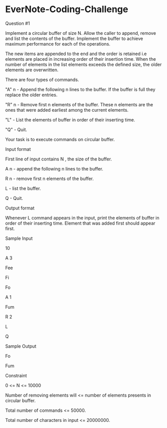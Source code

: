 EverNote-Coding-Challenge
=========================
Question #1

Implement a circular buffer of size N. Allow the caller to append, remove and list the contents of the buffer. Implement the buffer to achieve maximum performance for each of the operations.

The new items are appended to the end and the order is retained i.e elements are placed in increasing order of their insertion time. When the number of elements in the list elements exceeds the defined size, the older elements are overwritten.

There are four types of commands.

"A" n - Append the following n lines to the buffer. If the buffer is full they replace the older entries.

"R" n - Remove first n elements of the buffer. These n elements are the ones that were added earliest among the current elements.

"L" - List the elements of buffer in order of their inserting time.

"Q" - Quit.

Your task is to execute commands on circular buffer.

Input format

First line of input contains N , the size of the buffer.

A n - append the following n lines to the buffer.

R n - remove first n elements of the buffer.

L - list the buffer.

Q - Quit.

Output format

Whenever L command appears in the input, print the elements of buffer in order of their inserting time. Element that was added first should appear first.

Sample Input

10

A 3

Fee

Fi

Fo

A 1

Fum

R 2

L

Q

Sample Output

Fo

Fum

Constraint

0 <= N <= 10000

Number of removing elements will <= number of elements presents in circular buffer.

Total number of commands <= 50000.

Total number of characters in input <= 20000000.
